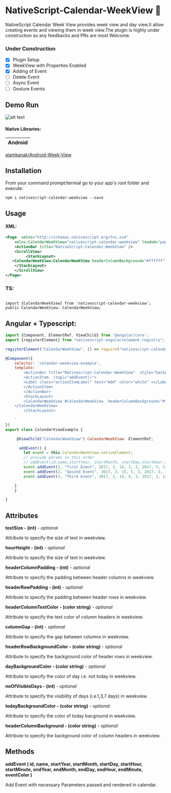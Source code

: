 
# NativeScript-Calendar-WeekView :calendar:
NativeScript Calendar Week View provides week view and day view.It allow creating events and viewing them in week view.The plugin is highly under construction so any feedbacks and PRs are most Welcome.

### Under Construction

- [x] Plugin Setup
- [x] WeekView with Properties Enabled
- [x] Adding of Event 
- [ ] Delete Event 
- [ ] Async Event
- [ ] Gesture Events

## Demo Run

![alt text](screenshots/weekview.gif)

#### Native Libraries: 
Android | 
---------- | 
[alamkanak/Android-Week-View](https://github.com/alamkanak/Android-Week-View) 

## Installation
From your command prompt/termial go to your app's root folder and execute:

`npm i nativescript-calendar-weekview --save`

## Usage
#### XML:
```XML
<Page  xmlns="http://schemas.nativescript.org/tns.xsd" 
    xmlns:CalendarWeekView="nativescript-calendar-weekview" loaded="pageLoaded" class="page">
    <ActionBar title="NativeScript-Calendar-WeekView" />
    <ScrollView>
         <StackLayout>
   <CalendarWeekView:CalendarWeekView headerColumnBackground="#ffffff" todayBackgroundColor="#1848adff" noOfVisibleDays="3"  dayBackgroundColor="#05000000" headerRowBackgroundColor="#ffefefef" columnGap="30" headerColumnTextColor="#8f000000" headerRowPadding="30" headerColumnPadding="30" hourHeight="120" textSize="30" />
    </StackLayout>
    </ScrollView>
</Page>
```

### TS:
```TS

import {CalendarWeekView} from 'nativescript-calendar-weekview';
public CalendarWeekView: CalendarWeekView;

```

## Angular + Typescript:
```javascript
import {Component, ElementRef, ViewChild} from '@angular/core';
import {registerElement} from "nativescript-angular/element-registry";

registerElement("CalendarWeekView", () => require("nativescript-calendar-weekview").CalendarWeekView);

@Component({
    selector: 'calendar-weekview-example',
    template: `
        <ActionBar title="Nativescript-Calendar-WeekView"  style="background-color:#ED2831; color:white">
        <ActionItem  (tap)="addEvent()">
        <Label class="actionItemLabel" text="Add" color="white" ></Label>
        </ActionItem>
        </ActionBar>
        <StackLayout>
        <CalendarWeekView #CalendarWeekView  headerColumnBackground="#ffffff" todayBackgroundColor="#1848adff" noOfVisibleDays="3"  dayBackgroundColor="#05000000" headerRowBackgroundColor="#ffefefef" columnGap="30" headerColumnTextColor="#8f000000" headerRowPadding="30" headerColumnPadding="30" hourHeight="120" textSize="30" >
    </CalendarWeekView>
        </StackLayout>
    
    `
})
export class CalendarViewExample {

     @ViewChild("CalendarWeekView") CalendarWeekView: ElementRef;

      addEvent() {
        let event = this.CalendarWeekView.nativeElement;
        // provide params in this order
        // addEvent(id,name,startYear, startMonth, startDay,startHour,startMinute,endYear,endMonth, endDay, endHour,endMinute,eventColor)
        event.addEvent(1, "first Event", 2017, 3, 14, 3, 3, 2017, 3, 14, 7, 5, "#87d288");
        event.addEvent(2, "Second Event", 2017, 3, 15, 5, 3, 2017, 3, 15, 7, 5, "#59DBE0");
        event.addEvent(3, "Third Event", 2017, 3, 14, 8, 3, 2017, 3, 14, 10, 5, "#F66C4E");

    }
    }

}
```


## Attributes
**textSize - (int)** - *optional*

Attribute to specify the size of text in weekview.

**hourHeight - (int)** - *optional*

Attribute to specify the size of text in weekview.

**headerColumnPadding - (int)** - *optional*

Attribute to specify the padding between header columns in weekview.

**headerRowPadding - (int)** - *optional*

Attribute to specify the padding between header rows in weekview.

**headerColumnTextColor - (color string)** - *optional*

Attribute to specify the text color of column headers in weekview.

**columnGap - (int)** - *optional*

Attribute to specify the gap between columns in weekview.

**headerRowBackgroundColor - (color string)** - *optional*

Attribute to specify the background color of header rows in weekview.

**dayBackgroundColor - (color string)** - *optional*

Attribute to specify the color of day i.e. not today in weekview.
 
**noOfVisibleDays - (int)** - *optional*

Attribute to specify the visibility of days (i.e.1,3,7 days) in weekview.

**todayBackgroundColor - (color string)** - *optional*

Attribute to specify the color of today bacground in weekview.

**headerColumnBackground - (color string)** - *optional*

Attribute to specify the background color of column headers in weekview.

## Methods

**addEvent ( id, name, startYear, startMonth, startDay, startHour, startMinute, endYear, endMonth, endDay, endHour, endMinute, eventColor )**

Add Event with necessary Parameters passed and rendered in calendar.

